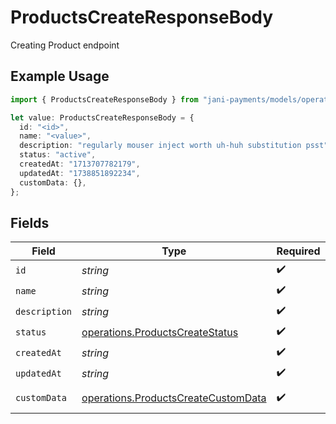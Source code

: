 # ProductsCreateResponseBody

Creating Product endpoint

## Example Usage

```typescript
import { ProductsCreateResponseBody } from "jani-payments/models/operations";

let value: ProductsCreateResponseBody = {
  id: "<id>",
  name: "<value>",
  description: "regularly mouser inject worth uh-huh substitution psst",
  status: "active",
  createdAt: "1713707782179",
  updatedAt: "1738851892234",
  customData: {},
};
```

## Fields

| Field                                                                                      | Type                                                                                       | Required                                                                                   | Description                                                                                |
| ------------------------------------------------------------------------------------------ | ------------------------------------------------------------------------------------------ | ------------------------------------------------------------------------------------------ | ------------------------------------------------------------------------------------------ |
| `id`                                                                                       | *string*                                                                                   | :heavy_check_mark:                                                                         | N/A                                                                                        |
| `name`                                                                                     | *string*                                                                                   | :heavy_check_mark:                                                                         | N/A                                                                                        |
| `description`                                                                              | *string*                                                                                   | :heavy_check_mark:                                                                         | N/A                                                                                        |
| `status`                                                                                   | [operations.ProductsCreateStatus](../../models/operations/productscreatestatus.md)         | :heavy_check_mark:                                                                         | N/A                                                                                        |
| `createdAt`                                                                                | *string*                                                                                   | :heavy_check_mark:                                                                         | N/A                                                                                        |
| `updatedAt`                                                                                | *string*                                                                                   | :heavy_check_mark:                                                                         | N/A                                                                                        |
| `customData`                                                                               | [operations.ProductsCreateCustomData](../../models/operations/productscreatecustomdata.md) | :heavy_check_mark:                                                                         | Any valid JSON value                                                                       |